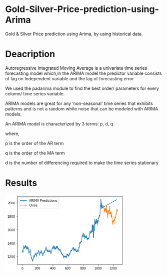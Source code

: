 # Gold-Silver-Price-prediction-using-Arima
Gold &amp; Silver Price prediction using Arima, by using historical data.

# Deacription
Autoregressive Integrated Moving Average is a univariate time series forecasting model which,In the ARIMA model the predictor variable consists of lag on Independent variable and the lag of forecasting error

We used the padarima module to find the best order/ parameters for every column/ time series variable.

ARIMA models are great for any ‘non-seasonal’ time series that exhibits patterns and is not a random white noise that can be modeled with ARIMA models.

An ARIMA model is characterized by 3 terms: p, d, q

where,

p is the order of the AR term

q is the order of the MA term

d is the number of differencing required to make the time series stationary

# Results
<img src="images/img1.png">
